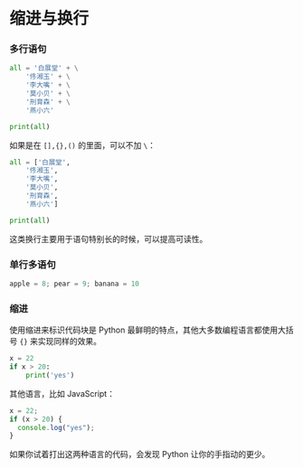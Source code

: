 # 缩进与换行

### 多行语句

<div class="run"></div>

```python
all = '白展堂' + \
    '佟湘玉' + \
    '李大嘴' + \
    '莫小贝' + \
    '刑育森' + \
    '燕小六'

print(all)
```

如果是在 `[],{},()` 的里面，可以不加 `\`：

<div class="run"></div>

```python
all = ['白展堂',
    '佟湘玉',
    '李大嘴',
    '莫小贝',
    '刑育森',
    '燕小六']

print(all)
```

这类换行主要用于语句特别长的时候，可以提高可读性。

### 单行多语句

```python
apple = 8; pear = 9; banana = 10
```

### 缩进

使用缩进来标识代码块是 Python 最鲜明的特点，其他大多数编程语言都使用大括号 `{}` 来实现同样的效果。

<div class="run"></div>

```python
x = 22
if x > 20:
    print('yes')
```

其他语言，比如 JavaScript：

<div class="run"></div>

```JavaScript
x = 22;
if (x > 20) {
  console.log("yes");
}
```

如果你试着打出这两种语言的代码，会发现 Python 让你的手指动的更少。
